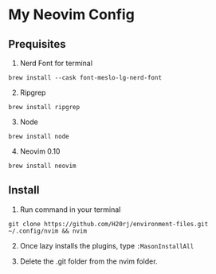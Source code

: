 # My Neovim Config
## Prequisites

1. Nerd Font for terminal
```
brew install --cask font-meslo-lg-nerd-font
```
2. Ripgrep
```
brew install ripgrep
```
3. Node
```
brew install node
```
4. Neovim 0.10
```
brew install neovim
```

## Install

1. Run command in your terminal
```
git clone https://github.com/H20rj/environment-files.git ~/.config/nvim && nvim
```

2. Once lazy installs the plugins, type `:MasonInstallAll`

3. Delete the .git folder from the nvim folder.



